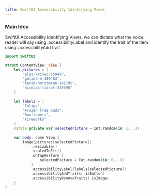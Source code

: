 ```yaml
---
title: SwiftUI Accessibility Identifying Views
---
```


### Main Idea
SwiftUI Accessibility Identifying Views, we can dictate what the voice reader will say using .accessibilityLabel and identify the trait of the item using .accessibilityAddTrait

```swift
import SwiftUI

struct ContentView: View {
    let pictures = [
        "ales-krivec-15949",
        "galina-n-189483",
        "kevin-horstmann-141705",
        "nicolas-tissot-335096"
    ]
    
    let labels = [
        "Tulips",
        "Frozen tree buds",
        "Sunflowers",
        "Fireworks"
    ]
    @State private var selectedPicture = Int.random(in: 0...3)
    
    var body: some View {
        Image(pictures[selectedPicture])
            .resizable()
            .scaledToFit()
            .onTapGesture {
                selectedPicture = Int.random(in: 0...3)
            }
            .accessibilityLabel(labels[selectedPicture])
            .accessibilityAddTraits(.isButton)
            .accessibilityRemoveTraits(.isImage)
    }
}
```

